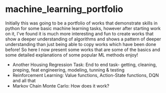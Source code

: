 # machine_learning_portfolio
Initially this was going to be a portfolio of works that demonstrate skills in python for some basic machine learning tasks, however after starting work on it, I've found it is much more interesting and fun to create works that show a deeper understanding of algorithms and shows a pattern of deeper understanding than just being able to copy works which have been done before! So here I now present some works that are some of the basics and some detailed explanations of some popular ML methods enjoy!

* Another Housing Regression Task: End to end task- getting, cleaning, preping, feat engineering, modeling, tunning & testing 
* Reinforcement Learning: Value functions, Action-State functions, DQN and all that  
* Markov Chain Monte Carlo: How does it work?
